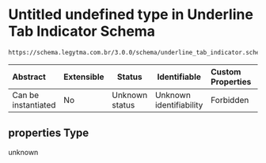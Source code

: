# Untitled undefined type in Underline Tab Indicator Schema

```txt
https://schema.legytma.com.br/3.0.0/schema/underline_tab_indicator.schema.json#/properties
```




| Abstract            | Extensible | Status         | Identifiable            | Custom Properties | Additional Properties | Access Restrictions | Defined In                                                                                                    |
| :------------------ | ---------- | -------------- | ----------------------- | :---------------- | --------------------- | ------------------- | ------------------------------------------------------------------------------------------------------------- |
| Can be instantiated | No         | Unknown status | Unknown identifiability | Forbidden         | Allowed               | none                | [underline_tab_indicator.schema.json\*](../schema/underline_tab_indicator.schema.json) |

## properties Type

unknown
